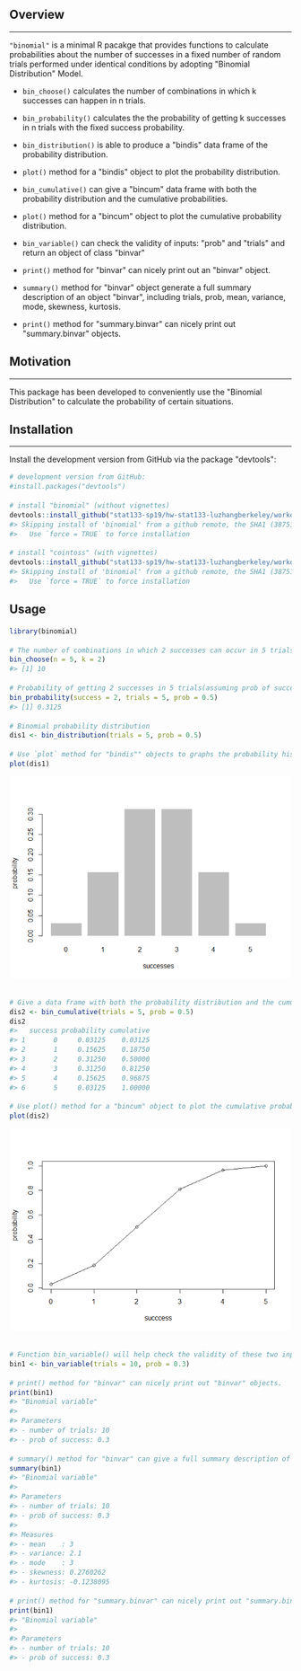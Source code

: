 
<!-- README.md is generated from README.Rmd. Please edit that file -->
Overview
--------

------------------------------------------------------------------------

`"binomial"` is a minimal R pacakge that provides functions to calculate probabilities about the number of successes in a fixed number of random trials performed under identical conditions by adopting "Binomial Distribution" Model.

-   `bin_choose()` calculates the number of combinations in which k successes can happen in n trials.

-   `bin_probability()` calculates the the probability of getting k successes in n trials with the fixed success probability.

-   `bin_distribution()` is able to produce a "bindis" data frame of the probability distribution.

-   `plot()` method for a "bindis" object to plot the probability distribution.

-   `bin_cumulative()` can give a "bincum" data frame with both the probability distribution and the cumulative probabilities.

-   `plot()` method for a "bincum" object to plot the cumulative probability distribution.

-   `bin_variable()` can check the validity of inputs: "prob" and "trials" and return an object of class "binvar"

-   `print()` method for "binvar" can nicely print out an "binvar" object.

-   `summary()` method for "binvar" object generate a full summary description of an object "binvar", including trials, prob, mean, variance, mode, skewness, kurtosis.

-   `print()` method for "summary.binvar" can nicely print out "summary.binvar" objects.

Motivation
----------

------------------------------------------------------------------------

This package has been developed to conveniently use the "Binomial Distribution" to calculate the probability of certain situations.

Installation
------------

------------------------------------------------------------------------

Install the development version from GitHub via the package "devtools":

``` r
# development version from GitHub:
#install.packages("devtools") 

# install "binomial" (without vignettes)
devtools::install_github("stat133-sp19/hw-stat133-luzhangberkeley/workout03/binomial")
#> Skipping install of 'binomial' from a github remote, the SHA1 (387514f8) has not changed since last install.
#>   Use `force = TRUE` to force installation

# install "cointoss" (with vignettes)
devtools::install_github("stat133-sp19/hw-stat133-luzhangberkeley/workout03/binomial", build_vignettes = TRUE)
#> Skipping install of 'binomial' from a github remote, the SHA1 (387514f8) has not changed since last install.
#>   Use `force = TRUE` to force installation
```

Usage
-----

``` r
library(binomial)

# The number of combinations in which 2 successes can occur in 5 trials
bin_choose(n = 5, k = 2)
#> [1] 10

# Probability of getting 2 successes in 5 trials(assuming prob of success = 0.5)
bin_probability(success = 2, trials = 5, prob = 0.5)
#> [1] 0.3125

# Binomial probability distribution
dis1 <- bin_distribution(trials = 5, prob = 0.5)

# Use `plot` method for "bindis"" objects to graphs the probability histogram
plot(dis1)
```

![](README-unnamed-chunk-3-1.png)

``` r

# Give a data frame with both the probability distribution and the cumulative probabilities
dis2 <- bin_cumulative(trials = 5, prob = 0.5)
dis2
#>   success probability cumulative
#> 1       0     0.03125    0.03125
#> 2       1     0.15625    0.18750
#> 3       2     0.31250    0.50000
#> 4       3     0.31250    0.81250
#> 5       4     0.15625    0.96875
#> 6       5     0.03125    1.00000

# Use plot() method for a "bincum" object to plot the cumulative probability distribution.
plot(dis2)
```

![](README-unnamed-chunk-3-2.png)

``` r

# Function bin_variable() will help check the validity of these two inputs.
bin1 <- bin_variable(trials = 10, prob = 0.3)

# print() method for "binvar" can nicely print out "binvar" objects.
print(bin1)
#> "Binomial variable"
#> 
#> Parameters
#> - number of trials: 10 
#> - prob of success: 0.3

# summary() method for "binvar" can give a full summary description of the "binvar" object
summary(bin1)
#> "Binomial variable"
#> 
#> Parameters
#> - number of trials: 10 
#> - prob of success: 0.3 
#> 
#> Measures
#> - mean    : 3 
#> - variance: 2.1 
#> - mode    : 3 
#> - skewness: 0.2760262 
#> - kurtosis: -0.1238095

# print() method for "summary.binvar" can nicely print out "summary.binvar" objects.
print(bin1)
#> "Binomial variable"
#> 
#> Parameters
#> - number of trials: 10 
#> - prob of success: 0.3
```
